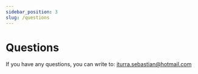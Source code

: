 ```yaml
---
sidebar_position: 3
slug: /questions
---
```


# Questions

If you have any questions, you can write to: iturra.sebastian@hotmail.com
